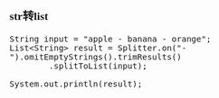 <span  style="font-family: Simsun,serif; font-size: 17px; ">

### str转list

~~~
String input = "apple - banana - orange";
List<String> result = Splitter.on("-").omitEmptyStrings().trimResults()
        .splitToList(input);

System.out.println(result);
~~~

</span>